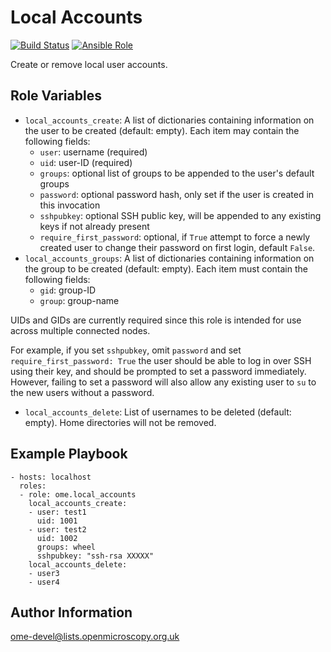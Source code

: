 Local Accounts
==============

[![Build Status](https://travis-ci.org/ome/ansible-role-local-accounts.svg)](https://travis-ci.org/ome/ansible-role-local-accounts)
[![Ansible Role](https://img.shields.io/ansible/role/41887.svg)](https://galaxy.ansible.com/ome/local_accounts/)

Create or remove local user accounts.


Role Variables
--------------

- `local_accounts_create`: A list of dictionaries containing information on the user to be created (default: empty).
  Each item may contain the following fields:
  - `user`: username (required)
  - `uid`: user-ID (required)
  - `groups`: optional list of groups to be appended to the user's default groups
  - `password`: optional password hash, only set if the user is created in this invocation
  - `sshpubkey`: optional SSH public key, will be appended to any existing keys if not already present
  - `require_first_password`: optional, if `True` attempt to force a newly created user to change their password on first login, default `False`.
- `local_accounts_groups`: A list of dictionaries containing information on the group to be created (default: empty).
  Each item must contain the following fields:
  - `gid`: group-ID
  - `group`: group-name

UIDs and GIDs are currently required since this role is intended for use across multiple connected nodes.

For example, if you set `sshpubkey`, omit `password` and set `require_first_password: True` the user should be able to log in over SSH using their key, and should be prompted to set a password immediately.
However, failing to set a password will also allow any existing user to `su` to the new users without a password.

- `local_accounts_delete`: List of usernames to be deleted (default: empty). Home directories will not be removed.


Example Playbook
----------------

    - hosts: localhost
      roles:
      - role: ome.local_accounts
        local_accounts_create:
        - user: test1
          uid: 1001
        - user: test2
          uid: 1002
          groups: wheel
          sshpubkey: "ssh-rsa XXXXX"
        local_accounts_delete:
        - user3
        - user4

Author Information
------------------

ome-devel@lists.openmicroscopy.org.uk
